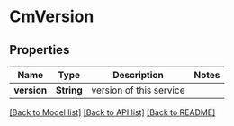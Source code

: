 # CmVersion

## Properties

Name | Type | Description | Notes
------------ | ------------- | ------------- | -------------
**version** | **String** | version of this service | 

[[Back to Model list]](../README.md#documentation-for-models) [[Back to API list]](../README.md#documentation-for-api-endpoints) [[Back to README]](../README.md)


